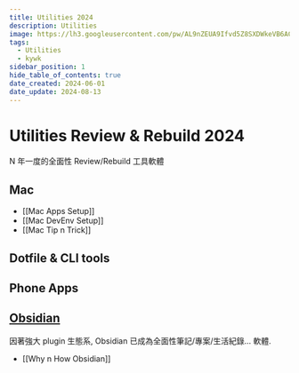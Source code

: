 ```yaml
---
title: Utilities 2024
description: Utilities
image: https://lh3.googleusercontent.com/pw/AL9nZEUA9Ifvd5Z8SXDWkeVB6AC4MPGwnXaL6kBXNPoXwOQQ2jOcZ1Jw_0p8TKK8C3ZX0e67_FOY15eDrm7aaXSQJcKtoUzC80SAQEHsaBy6qS2AqNNs5VUFNXBKm439y_1wkvmDl-PnL8ReojnIumNlEvOXBg=w800-no?authuser=0
tags:
  - Utilities
  - kywk
sidebar_position: 1
hide_table_of_contents: true
date_created: 2024-06-01
date_update: 2024-08-13
---
```


# Utilities Review & Rebuild 2024

N 年一度的全面性 Review/Rebuild 工具軟體

## Mac

- [[Mac Apps Setup]]
- [[Mac DevEnv Setup]]
- [[Mac Tip n Trick]]

## Dotfile & CLI tools

## Phone Apps

## [Obsidian](/moco/category/obsidian/)

因著強大 plugin 生態系, Obsidian 已成為全面性筆記/專案/生活紀錄... 軟體.

- [[Why n How Obsidian]]
